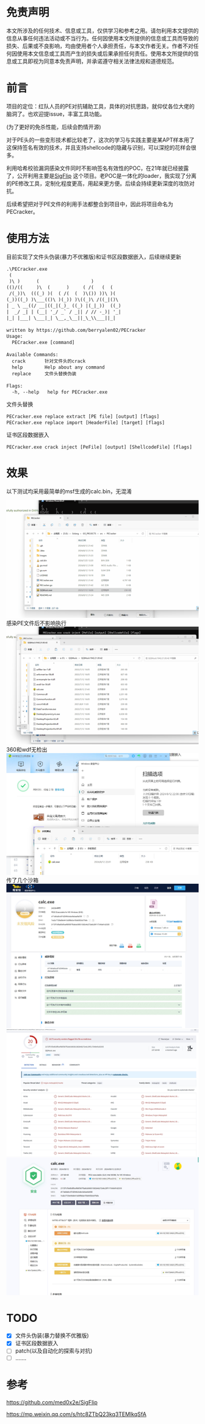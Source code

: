 # 免责声明

本文所涉及的任何技术、信息或工具，仅供学习和参考之用。请勿利用本文提供的信息从事任何违法活动或不当行为。任何因使用本文所提供的信息或工具而导致的损失、后果或不良影响，均由使用者个人承担责任，与本文作者无关。作者不对任何因使用本文信息或工具而产生的损失或后果承担任何责任。使用本文所提供的信息或工具即视为同意本免责声明，并承诺遵守相关法律法规和道德规范。

# 前言

项目的定位：红队人员的PE对抗辅助工具，具体的对抗思路，就仰仗各位大佬的脑洞了。也欢迎提issue，丰富工具功能。

(为了更好的免杀性能，后续会酌情开源)

对于PE头的一些变形技术都比较老了，这次的学习与实践主要是某APT样本用了这保持签名有效的技术，并且支持shellcode的隐藏与识别，可以深挖的花样会很多。

利用哈希校验漏洞感染文件同时不影响签名有效性的POC，在21年就已经披露了，公开利用主要是[SigFlip](https://github.com/med0x2e/SigFlip)
这个项目。老POC是一体化的loader，我实现了分离的PE修改工具，定制化程度更高，用起来更方便。后续会持续更新深度的攻防对抗。

后续希望把对于PE文件的利用手法都整合到项目中，因此将项目命名为PECracker。

# 使用方法

目前实现了文件头伪装(暴力不优雅版)和证书区段数据嵌入，后续继续更新

```
.\PECracker.exe
 (                                         
 )\ )      (                   )           
(()/((     )\  (      )     ( /(   (  (    
 /(_))\  (((_) )(  ( /(  (  )\()) ))\ )(   
(_))((_) )\___(()\ )(_)) )\((_)\ /((_|()\  
| _ \ __((/ __|((_|(_)_ ((_) |(_|_))  ((_) 
|  _/ _| | (__| '_/ _` / _|| / // -_)| '_| 
|_| |___| \___|_| \__,_\__||_\_\\___||_|   
                                           
written by https://github.com/berryalen02/PECracker
Usage:
  PECracker.exe [command]

Available Commands:
  crack       针对文件头的crack
  help        Help about any command
  replace     文件头替换伪装

Flags:
  -h, --help   help for PECracker.exe
```

文件头替换

```
PECracker.exe replace extract [PE file] [output] [flags]
PECracker.exe replace import [HeaderFile] [target] [flags]
```

证书区段数据嵌入

```
PECracker.exe crack inject [PeFile] [output] [ShellcodeFile] [flags]
```

# 效果

以下测试均采用最简单的msf生成的calc.bin，无混淆

![](./images/PECracker1.gif)
感染PE文件后不影响执行
![](./images/PECracker2.gif)
360和wdf无检出
![](./images/PECracker6.png)
传了几个沙箱
![](./images/PECracker3.png)
![](./images/PECracker4.png)
![](./images/PECracker5.png)

# TODO

- [x] 文件头伪装(暴力替换不优雅版)
- [x] 证书区段数据嵌入
- [ ] patch(以及自动化的探索与对抗)
- [ ] .......

# 参考

https://github.com/med0x2e/SigFlip

https://mp.weixin.qq.com/s/htc8ZTbQ23kq3TEMlkqSfA
